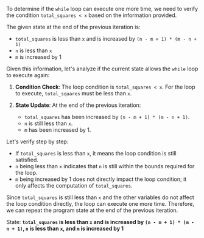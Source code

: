To determine if the `while` loop can execute one more time, we need to verify the condition `total_squares < x` based on the information provided.

The given state at the end of the previous iteration is:
- `total_squares` is less than `x` and is increased by `(n - m + 1) * (m - n + 1)`
- `n` is less than `x`
- `m` is increased by 1

Given this information, let's analyze if the current state allows the `while` loop to execute again:

1. **Condition Check**: The loop condition is `total_squares < x`. For the loop to execute, `total_squares` must be less than `x`.

2. **State Update**: At the end of the previous iteration:
   - `total_squares` has been increased by `(n - m + 1) * (m - n + 1)`.
   - `n` is still less than `x`.
   - `m` has been increased by 1.

Let's verify step by step:

- If `total_squares` is less than `x`, it means the loop condition is still satisfied.
- `n` being less than `x` indicates that `n` is still within the bounds required for the loop.
- `m` being increased by 1 does not directly impact the loop condition; it only affects the computation of `total_squares`.

Since `total_squares` is still less than `x` and the other variables do not affect the loop condition directly, the loop can execute one more time. Therefore, we can repeat the program state at the end of the previous iteration.

State: **`total_squares` is less than `x` and is increased by `(n - m + 1) * (m - n + 1)`, `n` is less than `x`, and `m` is increased by 1**